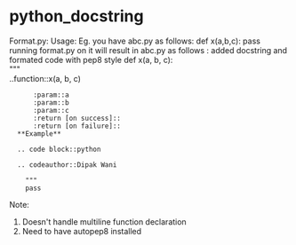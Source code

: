 # python_docstring

Format.py:
Usage:
   Eg. you have abc.py as follows:
      def x(a,b,c):
        pass
   running format.py on it will result in abc.py as follows : added docstring and formated code with pep8 style
      def x(a, b, c):                                                                                                                                                                                             
         """                                                                        
      ..function::x(a, b, c)                                                        
                                                                               
          :param::a                                                                   
          :param::b                                                                   
          :param::c                                                                   
          :return [on success]::                                                      
          :return [on failure]::                                                             
      **Example**                                                                    
                                                                               
      .. code block::python                                                          
                                                                               
      .. codeauthor::Dipak Wani   
                                                                               
        """                                                                        
        pass


Note: 
   1. Doesn't handle multiline function declaration
   2. Need to have autopep8 installed 

    
